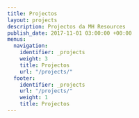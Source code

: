 ```yaml
---
title: Projectos
layout: projects
description: Projectos da MH Resources
publish_date: 2017-11-01 03:00:00 +00:00
menus:
  navigation:
    identifier: _projects
    weight: 3
    title: Projectos
    url: "/projects/"
  footer:
    identifier: _projects
    url: "/projects/"
    weight: 1
    title: Projectos
---
```


